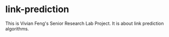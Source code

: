 # link-prediction
This is Vivian Feng's Senior Research Lab Project. It is about link prediction algorithms.
